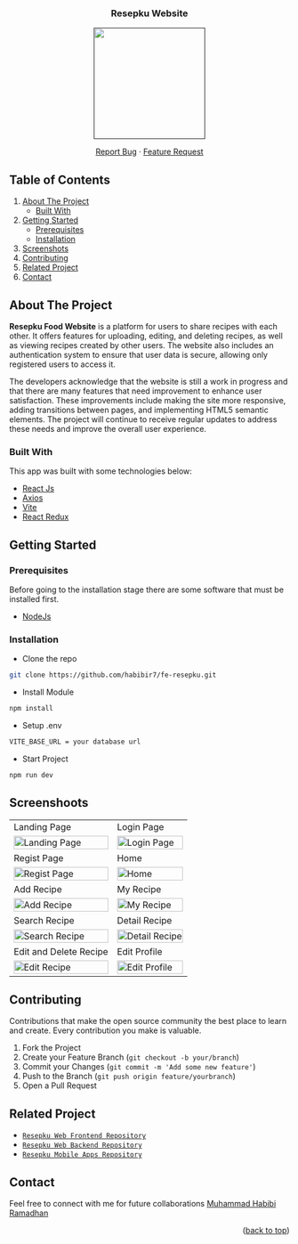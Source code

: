 <div id="top"></div>

<!-- PROJECT LOGO -->

<div align="center">
  <h3 align="center">Resepku Website</h3>
  
  <a href="">
    <image align="center" width="200" src='https://res.cloudinary.com/dmcmoswfk/image/upload/v1718435531/Resepku/h05kxj8vsay5hawpbvgz.png' />
  </a>

  <p></p>
  
  <p align="center">
    <a href="https://github.com/habibir7/fe-resepku/issues">Report Bug</a>
    ·
    <a href="https://github.com/habibir7/fe-resepku/issues">Feature Request</a>
  </p>
</div>

<!-- TABLE OF CONTENTS -->

## Table of Contents

<div>
  <ol>
    <li>
      <a href="#about-the-project">About The Project</a>
      <ul>
        <li><a href="#built-with">Built With</a></li>
      </ul>
    </li>
    <li>
      <a href="#getting-started">Getting Started</a>
      <ul>
        <li><a href="#prerequisites">Prerequisites</a></li>
        <li><a href="#installation">Installation</a></li>
      </ul>
    </li>
    <li><a href="#screenshoots">Screenshots</a></li>
    <li><a href="#contributing">Contributing</a></li>
    <li><a href="#related-project">Related Project</a></li>
    <li><a href="#contact">Contact</a></li>
  </ol>
</div>

## About The Project

**Resepku Food Website** is a platform for users to share recipes with each other. It offers features for uploading, editing, and deleting recipes, as well as viewing recipes created by other users. The website also includes an authentication system to ensure that user data is secure, allowing only registered users to access it.

The developers acknowledge that the website is still a work in progress and that there are many features that need improvement to enhance user satisfaction. These improvements include making the site more responsive, adding transitions between pages, and implementing HTML5 semantic elements. The project will continue to receive regular updates to address these needs and improve the overall user experience.

### Built With

This app was built with some technologies below:

- [React Js](https://reactjs.org/)
- [Axios](https://axios-http.com/)
- [Vite](https://vitejs.dev/)
- [React Redux](https://react-redux.js.org/introduction/getting-started)

## Getting Started

### Prerequisites

Before going to the installation stage there are some software that must be installed first.

- [NodeJs](https://nodejs.org/en/download/)

### Installation

- Clone the repo

```sh
git clone https://github.com/habibir7/fe-resepku.git

```

- Install Module

```sh
npm install

```

- Setup .env

```sh
VITE_BASE_URL = your database url

```

- Start Project

```sh
npm run dev

```

## Screenshoots

<p align="center" display=flex>
    <table>
        <tr>
            <td>Landing Page</td>
            <td>Login Page</td>
        </tr>
        <tr>
            <td><image src="https://res.cloudinary.com/dmcmoswfk/image/upload/v1718436519/Resepku/hjlsyxqgmqbo52mdrgod.png" alt="Landing Page" width=100%></td>
            <td><image src="https://res.cloudinary.com/dmcmoswfk/image/upload/v1718436583/Resepku/mk8wzcby8n48bo7hz41g.png" alt="Login Page" width=100%/></td>
        </tr>
        <tr>
            <td>Regist Page</td>
            <td>Home</td>
        </tr>
        <tr>
            <td><image src="https://res.cloudinary.com/dmcmoswfk/image/upload/v1718436861/Resepku/bpuvcw0wbayx8rp1aaxi.png" alt="Regist Page" width=100%></td>
            <td><image src="https://res.cloudinary.com/dmcmoswfk/image/upload/v1718437069/Resepku/qnnxpp0eiuja5s1um5fe.png" alt="Home" width=100%/></td>
        </tr>
        <tr>
            <td>Add Recipe</td>
            <td>My Recipe</td>
        </tr>
        <tr>
            <td><image src="https://res.cloudinary.com/dmcmoswfk/image/upload/v1718437189/Resepku/xdq3yowjps56xvujlsfi.png" alt="Add Recipe" width=100%></td>
            <td><image src="https://res.cloudinary.com/dmcmoswfk/image/upload/v1718437238/Resepku/ufpqdlwyckyg8lvtzyer.png" alt="My Recipe" width=100%/></td>
        </tr>
        <tr>
            <td>Search Recipe</td>
            <td>Detail Recipe</td>
        </tr>
        <tr>
            <td><image src="https://res.cloudinary.com/dmcmoswfk/image/upload/v1718437330/Resepku/ky0mwf74tagsyrps1fu9.png" alt="Search Recipe" width=100%></td>
            <td><image src="https://res.cloudinary.com/dmcmoswfk/image/upload/v1718437389/Resepku/oakbmsyeha29q2hrrzvd.png" alt="Detail Recipe" width=100%/></td>
        </tr>
        <tr>
            <td>Edit and Delete Recipe</td>
            <td>Edit Profile</td>
        </tr>
        <tr>
            <td><image src="https://res.cloudinary.com/dmcmoswfk/image/upload/v1718437473/Resepku/leno0ammtumihyvgk4ku.png" alt="Edit Recipe" width=100%></td>
            <td><image src="https://res.cloudinary.com/dmcmoswfk/image/upload/v1718437515/Resepku/tlfgjhdnilsdkh4yut1q.png" alt="Edit Profile" width=100%/></td>
        </tr>
    </table>  
</p>

## Contributing

Contributions that make the open source community the best place to learn and create. Every contribution you make is valuable.

1. Fork the Project
2. Create your Feature Branch (`git checkout -b your/branch`)
3. Commit your Changes (`git commit -m 'Add some new feature'`)
4. Push to the Branch (`git push origin feature/yourbranch`)
5. Open a Pull Request

## Related Project

- [`Resepku Web Frontend Repository`](https://fe-resepku.vercel.app/)
- [`Resepku Web Backend Repository`](https://resepku-rouge.vercel.app/)
- [`Resepku Mobile Apps Repository`](https://github.com/habibir7/ResepkuMobile)

## Contact

Feel free to connect with me for future collaborations [Muhammad Habibi Ramadhan](https://github.com/habibir7)

<p align="right">(<a href="#top">back to top</a>)</p>
